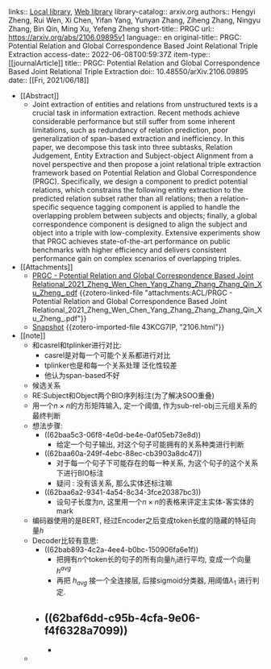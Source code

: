 links:: [Local library](zotero://select/library/items/BPCGYB33), [Web library](https://www.zotero.org/users/9034808/items/BPCGYB33)
library-catalog:: arxiv.org
authors:: Hengyi Zheng, Rui Wen, Xi Chen, Yifan Yang, Yunyan Zhang, Ziheng Zhang, Ningyu Zhang, Bin Qin, Ming Xu, Yefeng Zheng
short-title:: PRGC
url:: https://arxiv.org/abs/2106.09895v1
language:: en
original-title:: PRGC: Potential Relation and Global Correspondence Based Joint Relational Triple Extraction
access-date:: 2022-06-08T00:59:37Z
item-type:: [[journalArticle]]
title:: PRGC: Potential Relation and Global Correspondence Based Joint Relational Triple Extraction
doi:: 10.48550/arXiv.2106.09895
date:: [[Fri, 2021/06/18]]

- [[Abstract]]
	- Joint extraction of entities and relations from unstructured texts is a crucial task in information extraction. Recent methods achieve considerable performance but still suffer from some inherent limitations, such as redundancy of relation prediction, poor generalization of span-based extraction and inefficiency. In this paper, we decompose this task into three subtasks, Relation Judgement, Entity Extraction and Subject-object Alignment from a novel perspective and then propose a joint relational triple extraction framework based on Potential Relation and Global Correspondence (PRGC). Specifically, we design a component to predict potential relations, which constrains the following entity extraction to the predicted relation subset rather than all relations; then a relation-specific sequence tagging component is applied to handle the overlapping problem between subjects and objects; finally, a global correspondence component is designed to align the subject and object into a triple with low-complexity. Extensive experiments show that PRGC achieves state-of-the-art performance on public benchmarks with higher efficiency and delivers consistent performance gain on complex scenarios of overlapping triples.
- [[Attachments]]
	- [PRGC - Potential Relation and Global Correspondence Based Joint Relational_2021_Zheng_Wen_Chen_Yang_Zhang_Zhang_Zhang_Qin_Xu_Zheng_.pdf](zotero://select/library/items/UX4538YS) {{zotero-linked-file "attachments:ACL/PRGC - Potential Relation and Global Correspondence Based Joint Relational_2021_Zheng_Wen_Chen_Yang_Zhang_Zhang_Zhang_Qin_Xu_Zheng_.pdf"}}
	- [Snapshot](https://arxiv.org/abs/2106.09895) {{zotero-imported-file 43KCG7IP, "2106.html"}}
- [[note]]
	- 和casrel和tplinker进行对比:
		- casrel是对每一个可能个关系都进行对比
		- tplinker也是和每一个关系处理 泛化性较差
		- 他认为span-based不好
	- 候选关系
	- RE:Subject和Object两个BIO序列标注(为了解决SOO重叠)
	- 用一个$n\times n$的方形矩阵输入, 定一个阈值, 作为sub-rel-obj三元组关系的最终判断
	- 想法步骤:
		- ((62baa5c3-06f8-4e0d-be4e-0af05eb73e8d))
			- 给定一个句子输出, 对这个句子可能拥有的关系种类进行判断
		- ((62baa60a-249f-4ebc-88ec-cb3903a8dc47))
			- 对于每一个句子下可能存在的每一种关系, 为这个句子的这个关系下进行BIO标注
			- 疑问 : 没有该关系, 那么实体还标注嘛
		- ((62baa6a2-9341-4a54-8c34-3fce20387bc3))
			- 设句子长度为$n$, 这里用一个$n\times n$的表格来评定主实体-客实体的mark
	- 编码器使用的是BERT, 经过Encoder之后变成token长度的隐藏的特征向量$h$
	- Decoder比较有意思:
		- ((62bab893-4c2a-4ee4-b0bc-150906fa6e1f))
			- 把拥有$n$个token长的句子的所有向量$h_i$进行平均, 变成一个向量 $h^{avg}$
			- 再把 $h_{avg}$ 接一个全连接层, 后接sigmoid分类器, 用阈值$\lambda _1$ 进行判定.
		- ((62baf6dd-c95b-4cfa-9e06-f4f6328a7099))
			-
			-
	-